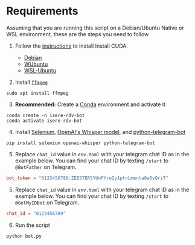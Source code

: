 # Requirements

Assuming that you are running this script on a Debian/Ubuntu Native or WSL environment, these are the steps you need to follow

1. Follow the [instructions](https://developer.nvidia.com/cuda-downloads) to install Install CUDA.
    - [Debian](https://developer.nvidia.com/cuda-downloads?target_os=Linux&target_arch=x86_64&Distribution=Debian&target_version=12&target_type=deb_network)
    - [WUbuntu](https://developer.nvidia.com/cuda-downloads?target_os=Linux&target_arch=x86_64&Distribution=Ubuntu&target_version=24.04&target_type=deb_network)
    - [WSL-Ubuntu](https://developer.nvidia.com/cuda-downloads?target_os=Linux&target_arch=x86_64&Distribution=WSL-Ubuntu&target_version=2.0&target_type=deb_network)

2. Install [`ffmpeg`](https://ffmpeg.org)
```shell
sudo apt install ffmpeg
```

3. **Recommended:** Create a [Conda](https://docs.anaconda.com/miniconda) environment and activate it
```shell
conda create -n isere-rdv-bot
conda activate isere-rdv-bot
```

4. Install [Selenium](https://selenium.dev), [OpenAI's Whisper model](https://openai.com/index/whisper), and [python-telegram-bot](https://python-telegram-bot.org)
```shell
pip install selenium openai-whisper python-telegram-bot
```

5. Replace `chat_id` value in `env.toml` with your telegram chat ID as in the example below. You can find your chat ID by texting `/start` to `@BotFather` on Telegram.
```toml
bot_token = "0123456789:ZEE5TER5YUnFYreIy1ptnLmenta0a6vQriT"
```

5. Replace `chat_id` value in `env.toml` with your telegram chat ID as in the example below. You can find your chat ID by texting `/start` to `@GetMyIDBot` on Telegram.
```toml
chat_id = "0123456789"
```

6. Run the script
```shell
python bot.py
```
